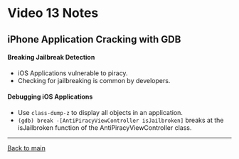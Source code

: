 # Video 13 Notes

## iPhone Application Cracking with GDB

#### Breaking Jailbreak Detection
- iOS Applications vulnerable to piracy.
- Checking for jailbreaking is common by developers.

#### Debugging iOS Applications
- Use ```class-dump-z``` to display all objects in an application.
- ```(gdb) break -[AntiPiracyViewController isJailbroken]``` breaks at the isJailbroken function of the AntiPiracyViewController class.

---
 
[Back to main](https://github.com/rot0xd/SecurityTube/blob/master/SGDE/README.md)
